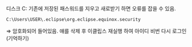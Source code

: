 디스크 C: 기존에 저장된 패스워드를 지우고 새로받기 하면 오류를 잡을 수 있음.

`C:\Users\USER\.eclipse\org.eclipse.equinox.security`

⇒ 암호화되어 들어있음.  얘를 삭제 후 이클립스 재실행 하여 아이디 비번 다시 로그인 (기억하기)

